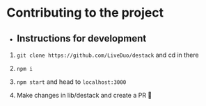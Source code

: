 # Contributing to the project

- ## Instructions for development

1. `git clone https://github.com/LiveDuo/destack` and cd in there

2. `npm i`

3. `npm start` and head to `localhost:3000`

4. Make changes in lib/destack and create a PR 🚀
